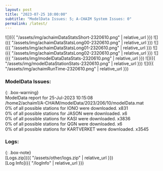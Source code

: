 ```yaml
---
layout: post
title: "2023-07-25 10:00:00"
subtitle: "ModelData Issues: 5; A-CHAIM System Issues: 0"
permalink: /latest/
---
```


![]({{ "/assets/img/achaimDataStatsShort-2320610.png" | relative_url }})
![]({{ "/assets/img/achaimDataStatsLong00-2320610.png" | relative_url }})
![]({{ "/assets/img/achaimDataStatsLong01-2320610.png" | relative_url }})
![]({{ "/assets/img/achaimDataStatsLong02-2320610.png" | relative_url }})
![]({{ "/assets/img/modelDataDataStats-2320610.png" | relative_url }})
![]({{ "/assets/img/modelDataStationStats-2320610.png" | relative_url }})
![]({{ "/assets/img/achaimRunTime-2320610.png" | relative_url }})


### ModelData Issues:  
  
{: .box-warning}  
 ModelData report for 25-Jul-2023 10:15:08   
 /home2/achaim1/A-CHAIM/modelData/2023/206/10/modelData.mat   
 0% of all possible stations for IONO were downloaded. x831   
 0% of all possible stations for JASON were downloaded. x6   
 0% of all possible stations for KASI were downloaded. x3836   
 0% of all possible stations for QGN were downloaded. x6   
 0% of all possible stations for KARTVERKET were downloaded. x3545   
  


### Logs:  
  
{: .box-note}  
[Logs.zip]({{ "/assets/other/logs.zip" | relative_url }})  
[Log Info]({{ "/logInfo" | relative_url }})  
